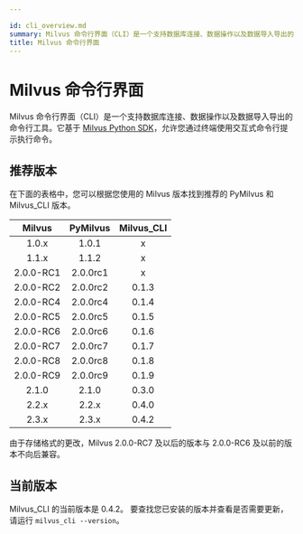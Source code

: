 ```yaml
---

id: cli_overview.md
summary: Milvus 命令行界面（CLI）是一个支持数据库连接、数据操作以及数据导入导出的命令行工具。
title: Milvus 命令行界面
---
```

# Milvus 命令行界面

Milvus 命令行界面（CLI）是一个支持数据库连接、数据操作以及数据导入导出的命令行工具。它基于 [Milvus Python SDK](https://github.com/milvus-io/pymilvus)，允许您通过终端使用交互式命令行提示执行命令。

## 推荐版本

在下面的表格中，您可以根据您使用的 Milvus 版本找到推荐的 PyMilvus 和 Milvus_CLI 版本。

|  Milvus   | PyMilvus | Milvus_CLI |
| :-------: | :------: | :--------: |
|   1.0.x   |  1.0.1   |     x      |
|   1.1.x   |  1.1.2   |     x      |
| 2.0.0-RC1 | 2.0.0rc1 |     x      |
| 2.0.0-RC2 | 2.0.0rc2 |   0.1.3    |
| 2.0.0-RC4 | 2.0.0rc4 |   0.1.4    |
| 2.0.0-RC5 | 2.0.0rc5 |   0.1.5    |
| 2.0.0-RC6 | 2.0.0rc6 |   0.1.6    |
| 2.0.0-RC7 | 2.0.0rc7 |   0.1.7    |
| 2.0.0-RC8 | 2.0.0rc8 |   0.1.8    |
| 2.0.0-RC9 | 2.0.0rc9 |   0.1.9    |
|   2.1.0   |  2.1.0   |   0.3.0    |
|   2.2.x   |  2.2.x   |   0.4.0    |
|   2.3.x   |  2.3.x   |   0.4.2    |

<div class="alert note">由于存储格式的更改，Milvus 2.0.0-RC7 及以后的版本与 2.0.0-RC6 及以前的版本不向后兼容。</div>

## 当前版本

Milvus_CLI 的当前版本是 0.4.2。
要查找您已安装的版本并查看是否需要更新，请运行 `milvus_cli --version`。